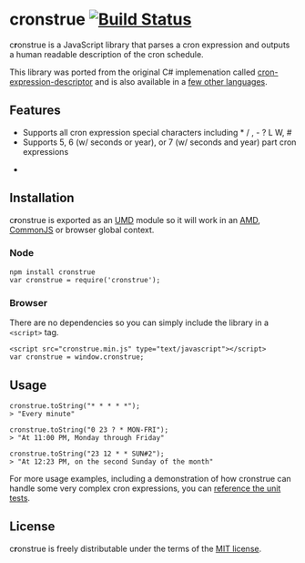 # c**r**onstrue [![Build Status](https://travis-ci.org/bradyholt/cronstrue.svg?branch=master)](https://travis-ci.org/bradyholt/cronstrue)

c**r**onstrue is a JavaScript library that parses a cron expression and outputs a human readable description of the cron schedule.

This library was ported from the original C# implemenation called [cron-expression-descriptor](https://github.com/bradyholt/cron-expression-descriptor) and is also available in a [few other languages](https://github.com/bradyholt/cron-expression-descriptor#ports).

## Features         
- Supports all cron expression special characters including * / , - ? L W, #
- Supports 5, 6 (w/ seconds or year), or 7 (w/ seconds and year) part cron expressions
- ~~~i18n with support for 14 languages~~~ (i18n support with 14 languages coming soon)


## Installation
c**r**onstrue is exported as an [UMD](https://github.com/umdjs/umd) module so it will work in an [AMD](https://github.com/amdjs/amdjs-api/wiki/AMD), [CommonJS](http://wiki.commonjs.org/wiki/CommonJS) or browser global context.
### Node
```
npm install cronstrue
var cronstrue = require('cronstrue');
```
### Browser
There are no dependencies so you can simply include the library in a `<script>` tag.
```
<script src="cronstrue.min.js" type="text/javascript"></script>
var cronstrue = window.cronstrue;
```
## Usage

```
cronstrue.toString("* * * * *");
> "Every minute"

cronstrue.toString("0 23 ? * MON-FRI");
> "At 11:00 PM, Monday through Friday"

cronstrue.toString("23 12 * * SUN#2");
> "At 12:23 PM, on the second Sunday of the month"
```

For more usage examples, including a demonstration of how cronstrue can handle some very complex cron expressions, you can [reference the unit tests](https://github.com/bradyholt/cronstrue/blob/master/test/cronstrue.js).

## License

c**r**onstrue is freely distributable under the terms of the [MIT license](https://github.com/bradyholt/cronstrue/blob/master/LICENSE).

